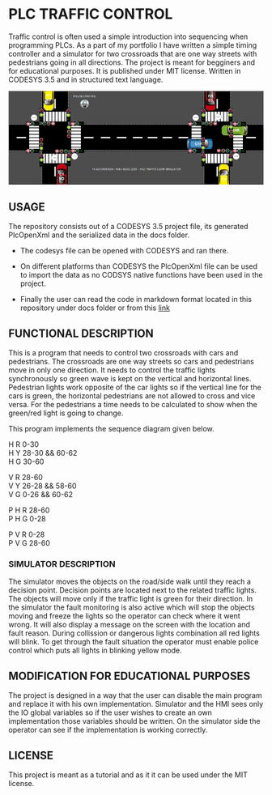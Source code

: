 # PLC TRAFFIC CONTROL

Traffic control is often used a simple introduction into sequencing when programming PLCs. As a part of my portfolio I have written a simple timing controller and a simulator for two crossroads that are one way streets with pedestrians going in all directions. The project is meant for begginers and for educational purposes. It is published under MIT license. Written in CODESYS 3.5 and in structured text language.

![Screenshot of the programs HMI](screenshot.png)

## USAGE

The repository consists out of a CODESYS 3.5 project file, its generated PlcOpenXml and the serialized data in the docs folder.

* The codesys file can be opened with CODESYS and ran there.

* On different platforms than CODESYS the PlcOpenXml file can be used to import the data as no CODSYS native functions have been used in the project.

* Finally the user can read the code in markdown format located in this repository under docs folder or from this [link](docs/index_st.md)

## FUNCTIONAL DESCRIPTION

This is a program that needs to control two crossroads with cars and pedestrians. The crossroads are one way streets
so cars and pedestrians move in only one direction. It needs to control the traffic lights synchronously
so green wave is kept on the vertical and horizontal lines.
Pedestrian lights work opposite of the car lights so if the vertical line for the cars is green,
the horizontal pedestrians are not allowed to cross and vice versa.
For the pedestrians a time needs to be calculated to show when the green/red light is going to change.

This program implements the sequence diagram given below.

H R   0-30  
H Y   28-30 && 60-62  
H G   30-60  

V R   28-60  
V Y   26-28 && 58-60  
V G   0-26  && 60-62  

P H R 28-60  
P H G 0-28  

P V R 0-28  
P V G 28-60  

### SIMULATOR DESCRIPTION

The simulator moves the objects on the road/side walk until they reach a decision point. Decision points
are located next to the related traffic lights. The objects will move only if the traffic light is green
for their direction.
In the simulator the fault monitoring is also active which will stop the objects moving and freeze the lights
so the operator can check where it went wrong. It will also display a message on the screen with the location
and fault reason. During collission or dangerous lights combination all red lights will blink.
To get through the fault situation the operator must enable police control which puts all lights in blinking yellow mode.

## MODIFICATION FOR EDUCATIONAL PURPOSES

The project is designed in a way that the user can disable the main program and replace it with his own implementation. Simulator and the HMI sees only the IO global variables so if the user wishes to create an own implementation those variables should be written. On the simulator side the operator can see if the implementation is working correctly.

## LICENSE

This project is meant as a tutorial and as it it can be used under the MIT license.
